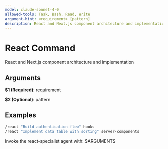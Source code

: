 ```yaml
---
model: claude-sonnet-4-0
allowed-tools: Task, Bash, Read, Write
argument-hint: <requirement> [pattern]
description: React and Next.js component architecture and implementation
---
```


# React Command

React and Next.js component architecture and implementation

## Arguments

**$1 (Required)**: requirement

**$2 (Optional)**: pattern

## Examples

```bash
/react "Build authentication flow" hooks
/react "Implement data table with sorting" server-components
```

Invoke the react-specialist agent with: $ARGUMENTS
